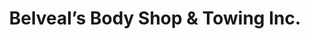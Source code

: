 ---
title: "Belveal’s Body Shop & Towing Inc."
url: /pinedale/belveals-body-shop-and-towing-inc/
shop: car repair
---